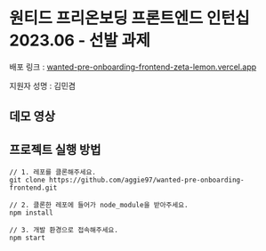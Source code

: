 # 원티드 프리온보딩 프론트엔드 인턴십 2023.06 - 선발 과제

배포 링크 : [wanted-pre-onboarding-frontend-zeta-lemon.vercel.app](wanted-pre-onboarding-frontend-zeta-lemon.vercel.app)

지원자 성명 : 김민겸

## 데모 영상

## 프로젝트 실행 방법

```
// 1. 레포를 클론해주세요.
git clone https://github.com/aggie97/wanted-pre-onboarding-frontend.git

// 2. 클론한 레포에 들어가 node_module을 받아주세요.
npm install

// 3. 개발 환경으로 접속해주세요.
npm start
```
